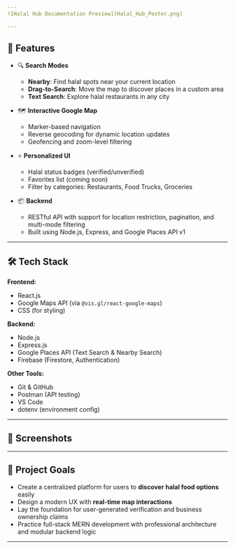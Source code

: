 ```yaml
---
![Halal Hub Documentation Preview](Halal_Hub_Poster.png)

---
```

## 🚀 Features

- 🔍 **Search Modes**
  - **Nearby**: Find halal spots near your current location
  - **Drag-to-Search**: Move the map to discover places in a custom area
  - **Text Search**: Explore halal restaurants in any city

- 🗺️ **Interactive Google Map**
  - Marker-based navigation
  - Reverse geocoding for dynamic location updates
  - Geofencing and zoom-level filtering

- ⭐ **Personalized UI**
  - Halal status badges (verified/unverified)
  - Favorites list (coming soon)
  - Filter by categories: Restaurants, Food Trucks, Groceries

- 📦 **Backend**
  - RESTful API with support for location restriction, pagination, and multi-mode filtering
  - Built using Node.js, Express, and Google Places API v1

---

## 🛠️ Tech Stack

**Frontend:**
- React.js
- Google Maps API (via `@vis.gl/react-google-maps`)
- CSS (for styling)

**Backend:**
- Node.js
- Express.js
- Google Places API (Text Search & Nearby Search)
- Firebase (Firestore, Authentication)

**Other Tools:**
- Git & GitHub
- Postman (API testing)
- VS Code
- dotenv (environment config)

---

## 📸 Screenshots

> 

---

## 🧠 Project Goals

- Create a centralized platform for users to **discover halal food options** easily
- Design a modern UX with **real-time map interactions**
- Lay the foundation for user-generated verification and business ownership claims
- Practice full-stack MERN development with professional architecture and modular backend logic

---


